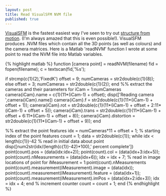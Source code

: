 ```yaml
---
layout: post
title: Read VisualSFM NVM file
published: true
---
```


[VisualSFM](http://ccwu.me/vsfm/) is the fastest easiest way I've seen to try out [structure from motion](http://en.wikipedia.org/wiki/Structure_from_motion). (I'm always amazed that this is even possible!). VisualSFM produces .NVM files which contain all the 3D points (as well as colours) and the camera matrices. Here is a Matlab 'readNVM' function I wrote at some point to read the NVM file into Matlab variables.

{% highlight matlab %}
function [camera point] = readNVM(filename)
fid = fopen(filename);
c = textscan(fid,'%s');

if strcmp(c{1}(2),'FixedK')
    offset = 9;
    numCameras = str2double(c{1}(8));
else
    offset = 3;
    numCameras = str2double(c{1}(2));
end
%% extract the cameras and their parameters
for iCam = 1:numCameras
    camera{iCam}.name = c{1}(11*(iCam-1) + offset);
    disp(['Reading camera ',camera{iCam}.name])
    camera{iCam}.f = str2double(c{1}(11*(iCam-1) + offset + 1));
    camera{iCam}.rot = str2double(c{1}(11*(iCam-1) + offset + 2:11*(iCam-1) + offset + 5));
    camera{iCam}.trans = str2double(c{1}(11*(iCam-1) + offset + 6:11*(iCam-1) + offset + 8));
    camera{iCam}.distortion = str2double(c{1}(11*(iCam-1) + offset + 9));
end

%% extract the point features
idx = numCameras*11 + offset + 1; % starting index of the point features
count = 1;
data = str2double(c{1});
while idx < length(c{1})-42
    % read in initial data about point
    disp([num2str(idx/(length(c{1})-42)*100),' percent complete'])
    point(count).pos = (data(idx:idx+2));
    point(count).col = (data(idx+3:idx+5));
    point(count).nMeasurements = (data(idx+6));
    idx = idx + 7;
    % read in image locations of point
    for iMeasurement = 1:point(count).nMeasurements
        point(count).measurement(iMeasurement).image =  (data(idx));
        point(count).measurement(iMeasurement).feature =  (data(idx+1));
        point(count).measurement(iMeasurement).imPos =  (data(idx+2:idx+3));
        idx = idx + 4;
    end
    % increment counter
    count = count + 1;
end
{% endhighlight %}